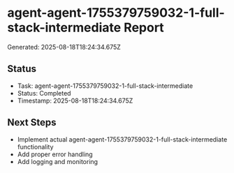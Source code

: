 # agent-agent-1755379759032-1-full-stack-intermediate Report

Generated: 2025-08-18T18:24:34.675Z

## Status
- Task: agent-agent-1755379759032-1-full-stack-intermediate
- Status: Completed
- Timestamp: 2025-08-18T18:24:34.675Z

## Next Steps
- Implement actual agent-agent-1755379759032-1-full-stack-intermediate functionality
- Add proper error handling
- Add logging and monitoring
